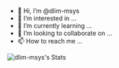 - 👋 Hi, I’m @dlim-msys
- 👀 I’m interested in ...
- 🌱 I’m currently learning ...
- 💞️ I’m looking to collaborate on ...
- 📫 How to reach me ...

<!---
dlim-msys/dlim-msys is a ✨ special ✨ repository because its `README.md` (this file) appears on your GitHub profile.
You can click the Preview link to take a look at your changes.
--->

![dlim-msys's Stats](https://github-readme-stats.vercel.app/api?username=dlim-msys&theme=vue-dark&show_icons=true&hide_border=true&count_private=true)
